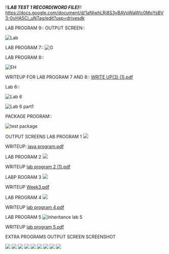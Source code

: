 !!***LAB TEST 1 RECORD(WORD FILE)***!!
https://docs.google.com/document/d/1aNIwhLRj8S3yBAVpWaWIc0MqYsBV3-0vHA5Cj_uNTag/edit?usp=drivesdk



LAB PROGRAM 9::
OUTPUT SCREEN::



![Lab](https://user-images.githubusercontent.com/71483959/101873564-28833300-3bad-11eb-92bb-193fc41e0e4d.png)




LAB PROGRAM 7::
![G](https://user-images.githubusercontent.com/71483959/100418569-ffd94480-30a8-11eb-8d48-2ca2278b2d24.png)





LAB PROGRAM 8::




![EH](https://user-images.githubusercontent.com/71483959/100418580-036ccb80-30a9-11eb-941b-2c31c9e76e45.png)



WRITEUP FOR LAB PROGRAM 7 AND 8::
[WRITE UP(3) (1).pdf](https://github.com/sakshi1bm19cs140/Sakshi_RoyCS140_OOJ/files/5606364/WRITE.UP.3.1.pdf)



Lab 6::



![Lab 6](https://user-images.githubusercontent.com/71483959/100407853-87b25500-308f-11eb-87af-97995c22a3e5.png)







![Lab 6 part1](https://user-images.githubusercontent.com/71483959/100407859-8c770900-308f-11eb-8f18-ed79b0713497.png)






PACKAGE PROGRAM::

![test package](https://user-images.githubusercontent.com/71483959/99773251-2f7ccf80-2b32-11eb-8fe7-dd478c811da6.png)





OUTPUT SCREENS
LAB PROGRAM 1
<img src = "https://user-images.githubusercontent.com/71483959/94885989-679b5680-048f-11eb-8a5e-59b3665c7af3.png">


WRITEUP:
[java program.pdf](https://github.com/sakshi1bm19cs140/Sakshi_RoyCS140_week3/files/5487877/java.program.pdf)




LAB PROGRAM 2 
<img src = "https://user-images.githubusercontent.com/71483959/95553225-bca91080-0a2b-11eb-949a-85f9829b6357.png">


WRITEUP
[lab program 2 (1).pdf](https://github.com/sakshi1bm19cs140/Sakshi_RoyCS140_OOJ/files/5488114/lab.program.2.1.pdf)




LABP ROGRAM 3
<img src = "https://user-images.githubusercontent.com/71483959/96228088-b4fce500-0fb2-11eb-9773-230aee755c8c.png">



WRITEUP
[Week3.pdf](https://github.com/sakshi1bm19cs140/Sakshi_RoyCS140_week3/files/5487919/Week3.pdf)




LAB PROGRAM 4
<img src = "https://user-images.githubusercontent.com/71483959/98334981-1b14df00-202a-11eb-9c05-392930086d0b.png">

WRITEUP
[lab program 4.pdf](https://github.com/sakshi1bm19cs140/Sakshi_RoyCS140_OOJ/files/5499633/lab.program.4.pdf)



LAB PROGRAM 5
![Inheritance lab 5](https://user-images.githubusercontent.com/71483959/98344891-ead53c80-2039-11eb-8b48-fbf7aaf24712.png)



WRITEUP
[lab program 5.pdf](https://github.com/sakshi1bm19cs140/Sakshi_RoyCS140_OOJ/files/5501083/lab.program.5.pdf)




EXTRA PROGRAMS OUTPUT SCREEN SCREENSHOT


<img src = "https://user-images.githubusercontent.com/71483959/94327336-f14ab000-ffc7-11ea-9863-7e6eade09c72.png">





<img src = "https://user-images.githubusercontent.com/71483959/94327343-fad41800-ffc7-11ea-9bf4-6a8a573f5690.png">





<img src = "https://user-images.githubusercontent.com/71483959/94327365-23f4a880-ffc8-11ea-880d-d75c441a56b6.png">





<img src = "https://user-images.githubusercontent.com/71483959/94327373-2d7e1080-ffc8-11ea-99f7-a4eabefa8770.png">




<img src = "https://user-images.githubusercontent.com/71483959/94327377-37a00f00-ffc8-11ea-9033-f376eb25df61.png">




<img src = "https://user-images.githubusercontent.com/71483959/94327380-3d95f000-ffc8-11ea-8b91-bb2de297c339.png">




<img src = "https://user-images.githubusercontent.com/71483959/95553721-afd8ec80-0a2c-11eb-9911-6d1b1d84d91b.png">




<img src = "https://user-images.githubusercontent.com/71483959/95557155-0268d780-0a32-11eb-8e1d-212632d7d646.png">




<img src = "https://user-images.githubusercontent.com/71483959/95557174-085eb880-0a32-11eb-88dc-f9c435239c4b.png">

